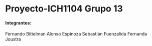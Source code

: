 # Proyecto-ICH1104 Grupo 13
#### Integrantes:
Fernando Bittelman
Alonso Espinoza
Sebastián Fuenzalida
Fernanda Joustra
